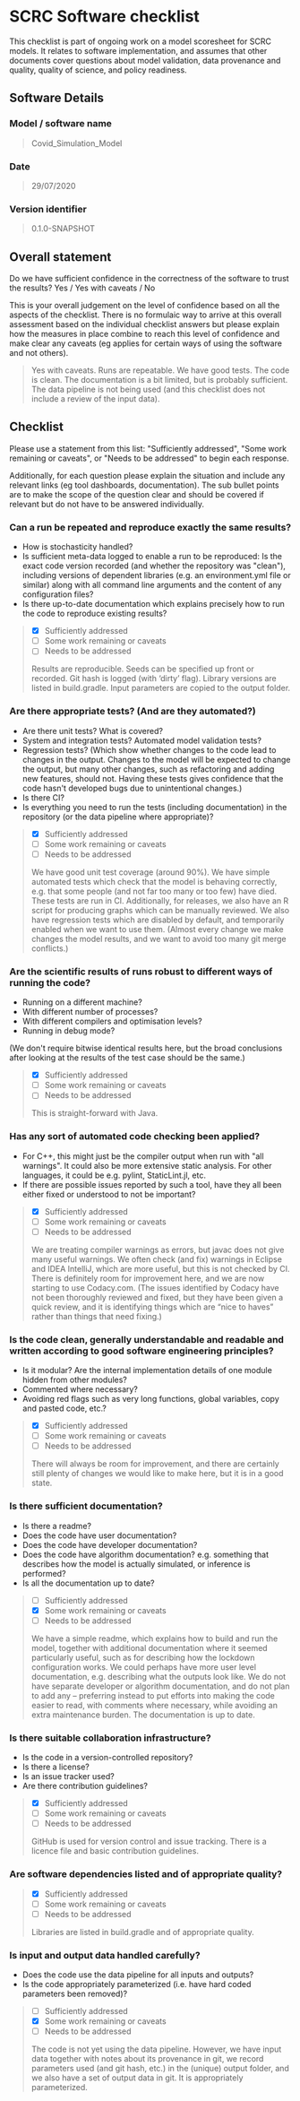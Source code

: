 # SCRC Software checklist

This checklist is part of ongoing work on a model scoresheet for SCRC models. It relates to software implementation, and assumes that other documents cover questions about model validation, data provenance and quality, quality of science, and policy readiness.

## Software Details

### Model / software name

> Covid_Simulation_Model

### Date

> 29/07/2020

### Version identifier

> 0.1.0-SNAPSHOT

## Overall statement

Do we have sufficient confidence in the correctness of the software to trust the results? Yes / Yes with caveats / No

This is your overall judgement on the level of confidence based on all the aspects of the checklist. There is no formulaic way to arrive at this overall assessment based on the individual checklist answers but please explain how the measures in place combine to reach this level of confidence and make clear any caveats (eg applies for certain ways of using the software and not others).

> Yes with caveats. Runs are repeatable. We have good tests. The code is clean. The documentation is a bit limited, but is probably sufficient. The data pipeline is not being used (and this checklist does not include a review of the input data).

## Checklist

Please use a statement from this list: "Sufficiently addressed", "Some work remaining or caveats", or "Needs to be addressed" to begin each response.

Additionally, for each question please explain the situation and include any relevant links (eg tool dashboards, documentation). The sub bullet points are to make the scope of the question clear and should be covered if relevant but do not have to be answered individually.

### Can a run be repeated and reproduce exactly the same results?

- How is stochasticity handled?
- Is sufficient meta-data logged to enable a run to be reproduced: Is the exact code version recorded (and whether the repository was "clean"), including versions of dependent libraries (e.g. an environment.yml file or similar) along with all command line arguments and the content of any configuration files? 
- Is there up-to-date documentation which explains precisely how to run the code to reproduce existing results? 

> - [X] Sufficiently addressed
> - [ ] Some work remaining or caveats
> - [ ] Needs to be addressed
> 
> Results are reproducible.  Seeds can be specified up front or recorded. Git hash is logged (with ‘dirty’ flag).  Library versions are listed in build.gradle. Input parameters are copied to the output folder.

### Are there appropriate tests?  (And are they automated?)

- Are there unit tests? What is covered?
- System and integration tests?  Automated model validation tests?
- Regression tests? (Which show whether changes to the code lead to changes in the output. Changes to the model will be expected to change the output, but many other changes, such as refactoring and adding new features, should not. Having these tests gives confidence that the code hasn't developed bugs due to unintentional changes.)
- Is there CI?
- Is everything you need to run the tests (including documentation) in the repository (or the data pipeline where appropriate)?

> - [X] Sufficiently addressed
> - [ ] Some work remaining or caveats
> - [ ] Needs to be addressed
> 
> We have good unit test coverage (around 90%).  We have simple automated tests which check that the model is behaving correctly, e.g. that some people (and not far too many or too few) have died.  These tests are run in CI.  Additionally, for releases, we also have an R script for producing graphs which can be manually reviewed.  We also have regression tests which are disabled by default, and temporarily enabled when we want to use them. (Almost every change we make changes the model results, and we want to avoid too many git merge conflicts.)

### Are the scientific results of runs robust to different ways of running the code?

- Running on a different machine?
- With different number of processes?
- With different compilers and optimisation levels?
- Running in debug mode?

(We don't require bitwise identical results here, but the broad conclusions after looking at the results of the test case should be the same.) 

> - [X] Sufficiently addressed
> - [ ] Some work remaining or caveats
> - [ ] Needs to be addressed
> 
> This is straight-forward with Java.

### Has any sort of automated code checking been applied?

- For C++, this might just be the compiler output when run with "all warnings". It could also be more extensive static analysis. For other languages, it could be e.g. pylint, StaticLint.jl, etc.
- If there are possible issues reported by such a tool, have they all been either fixed or understood to not be important?

> - [X] Sufficiently addressed
> - [ ] Some work remaining or caveats
> - [ ] Needs to be addressed
> 
> We are treating compiler warnings as errors, but javac does not give many useful warnings.  We often check (and fix) warnings in Eclipse and IDEA IntelliJ, which are more useful, but this is not checked by CI.  There is definitely room for improvement here, and we are now starting to use Codacy.com.  (The issues identified by Codacy have not been thoroughly reviewed and fixed, but they have been given a quick review, and it is identifying things which are “nice to haves” rather than things that need fixing.)

### Is the code clean, generally understandable and readable and written according to good software engineering principles?

- Is it modular?  Are the internal implementation details of one module hidden from other modules?
- Commented where necessary?
- Avoiding red flags such as very long functions, global variables, copy and pasted code, etc.?

> - [X] Sufficiently addressed
> - [ ] Some work remaining or caveats
> - [ ] Needs to be addressed
> 
> There will always be room for improvement, and there are certainly still plenty of changes we would like to make here, but it is in a good state.

### Is there sufficient documentation?

- Is there a readme?
- Does the code have user documentation?
- Does the code have developer documentation?
- Does the code have algorithm documentation? e.g. something that describes how the model is actually simulated, or inference is performed?
- Is all the documentation up to date? 

> - [ ] Sufficiently addressed
> - [X] Some work remaining or caveats
> - [ ] Needs to be addressed
> 
> We have a simple readme, which explains how to build and run the model, together with additional documentation where it seemed particularly useful, such as for describing how the lockdown configuration works.  We could perhaps have more user level documentation, e.g. describing what the outputs look like.  We do not have separate developer or algorithm documentation, and do not plan to add any – preferring instead to put efforts into making the code easier to read, with comments where necessary, while avoiding an extra maintenance burden.  The documentation is up to date.

### Is there suitable collaboration infrastructure?

- Is the code in a version-controlled repository?
- Is there a license?
- Is an issue tracker used?
- Are there contribution guidelines?

> - [X] Sufficiently addressed
> - [ ] Some work remaining or caveats
> - [ ] Needs to be addressed
> 
> GitHub is used for version control and issue tracking.  There is a licence file and basic contribution guidelines.

### Are software dependencies listed and of appropriate quality?

> - [X] Sufficiently addressed
> - [ ] Some work remaining or caveats
> - [ ] Needs to be addressed
> 
> Libraries are listed in build.gradle and of appropriate quality.

### Is input and output data handled carefully?

- Does the code use the data pipeline for all inputs and outputs?
- Is the code appropriately parameterized (i.e. have hard coded parameters been removed)?

> - [ ] Sufficiently addressed
> - [X] Some work remaining or caveats
> - [ ] Needs to be addressed
> 
> The code is not yet using the data pipeline. However, we have input data together with notes about its provenance in git, we record parameters used (and git hash, etc.) in the (unique) output folder, and we also have a set of output data in git.  It is appropriately parameterized.
